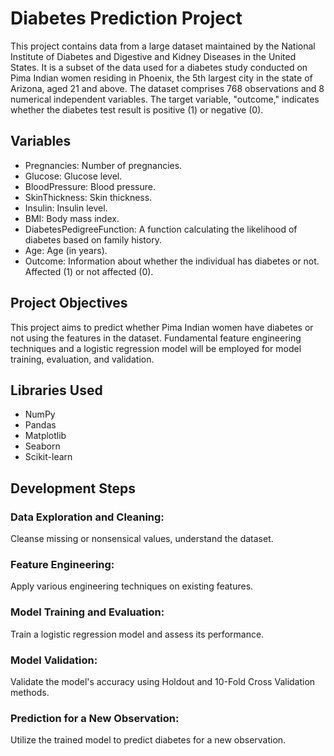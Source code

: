 # Diabetes Prediction Project
This project contains data from a large dataset maintained by the National Institute of Diabetes and Digestive and Kidney Diseases in the United States. It is a subset of the data used for a diabetes study conducted on Pima Indian women residing in Phoenix, the 5th largest city in the state of Arizona, aged 21 and above. The dataset comprises 768 observations and 8 numerical independent variables. The target variable, "outcome," indicates whether the diabetes test result is positive (1) or negative (0).
## Variables
- Pregnancies: Number of pregnancies.
- Glucose: Glucose level.
- BloodPressure: Blood pressure.
- SkinThickness: Skin thickness.
- Insulin: Insulin level.
- BMI: Body mass index.
- DiabetesPedigreeFunction: A function calculating the likelihood of diabetes based on family history.
- Age: Age (in years).
- Outcome: Information about whether the individual has diabetes or not. Affected (1) or not affected (0).
## Project Objectives
This project aims to predict whether Pima Indian women have diabetes or not using the features in the dataset. Fundamental feature engineering techniques and a logistic regression model will be employed for model training, evaluation, and validation.
## Libraries Used
- NumPy
- Pandas
- Matplotlib
- Seaborn
- Scikit-learn
## Development Steps
### Data Exploration and Cleaning:
Cleanse missing or nonsensical values, understand the dataset.
### Feature Engineering:
Apply various engineering techniques on existing features.
### Model Training and Evaluation:
Train a logistic regression model and assess its performance.
### Model Validation:
Validate the model's accuracy using Holdout and 10-Fold Cross Validation methods.
### Prediction for a New Observation:
Utilize the trained model to predict diabetes for a new observation.

